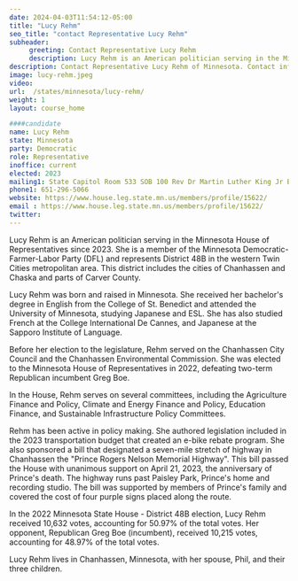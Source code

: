 ```yaml
---
date: 2024-04-03T11:54:12-05:00
title: "Lucy Rehm"
seo_title: "contact Representative Lucy Rehm"
subheader:
     greeting: Contact Representative Lucy Rehm
     description: Lucy Rehm is an American politician serving in the Minnesota House of Representatives since 2023. She is a member of the Minnesota Democratic-Farmer-Labor Party (DFL) and represents District 48B in the western Twin Cities metropolitan area.
description: Contact Representative Lucy Rehm of Minnesota. Contact information for Lucy Rehm includes email address, phone number, and mailing address.
image: lucy-rehm.jpeg
video:
url:  /states/minnesota/lucy-rehm/
weight: 1
layout: course_home

####candidate
name: Lucy Rehm
state: Minnesota
party: Democratic
role: Representative
inoffice: current
elected: 2023
mailing1: State Capitol Room 533 SOB 100 Rev Dr Martin Luther King Jr Blvd St. Paul, MN 55155-1298
phone1: 651-296-5066
website: https://www.house.leg.state.mn.us/members/profile/15622/
email : https://www.house.leg.state.mn.us/members/profile/15622/
twitter:
---
```


Lucy Rehm is an American politician serving in the Minnesota House of Representatives since 2023. She is a member of the Minnesota Democratic-Farmer-Labor Party (DFL) and represents District 48B in the western Twin Cities metropolitan area. This district includes the cities of Chanhassen and Chaska and parts of Carver County.

Lucy Rehm was born and raised in Minnesota. She received her bachelor's degree in English from the College of St. Benedict and attended the University of Minnesota, studying Japanese and ESL. She has also studied French at the College International De Cannes, and Japanese at the Sapporo Institute of Language.

Before her election to the legislature, Rehm served on the Chanhassen City Council and the Chanhassen Environmental Commission. She was elected to the Minnesota House of Representatives in 2022, defeating two-term Republican incumbent Greg Boe.

In the House, Rehm serves on several committees, including the Agriculture Finance and Policy, Climate and Energy Finance and Policy, Education Finance, and Sustainable Infrastructure Policy Committees.

Rehm has been active in policy making. She authored legislation included in the 2023 transportation budget that created an e-bike rebate program. She also sponsored a bill that designated a seven-mile stretch of highway in Chanhassen the "Prince Rogers Nelson Memorial Highway". This bill passed the House with unanimous support on April 21, 2023, the anniversary of Prince's death. The highway runs past Paisley Park, Prince's home and recording studio. The bill was supported by members of Prince's family and covered the cost of four purple signs placed along the route.

In the 2022 Minnesota State House - District 48B election, Lucy Rehm received 10,632 votes, accounting for 50.97% of the total votes. Her opponent, Republican Greg Boe (incumbent), received 10,215 votes, accounting for 48.97% of the total votes.

Lucy Rehm lives in Chanhassen, Minnesota, with her spouse, Phil, and their three children.
